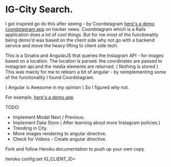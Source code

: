 
# IG-City Search.

I got inspired go do this after seeing - by Coordstagram [here's a demo coordstagram app](http://gowanus.herokuapp.com/) on hacker news. Coordstagram which is a Rails application does a lot of cool things. But for me most of the functionality being demo'd was based on the client side why not go with a backend service and move the heavy lifting to client side tech. 

This is a Sinatra and AngularJS that queries the Instagram API - for images based on a location. The location is parsed. the coordinates are passed to instagram api.and the media elements are returned.  ( Nothing is stored ) This was mainly for me to relearn a bit of angular - by reimplementing some of the functionality I found Coordstagram.

( Angular is Awesome in my opinion )  So I figured why not.

For example, [here's a demo app](http://city-search.herokuapp.com/)

TODO: 
  * Implement Modal Next / Previous.
  * Implement Data Store ( After learning about more Instagram policies.)
  * Trending in City.
  * Move images rendering to angular directive.
  * Check for Videos - Create angular directive.

Fork and follow Heroku documentation to push up your own copy.

heroku config:set IG_CLIENT_ID=<YOUR CLIENT ID>


